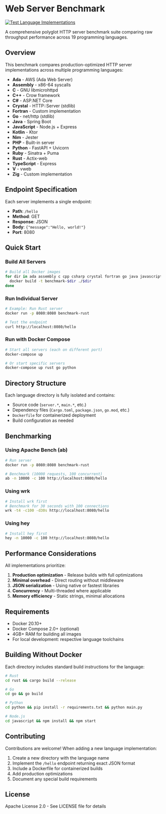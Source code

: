 # Web Server Benchmark

[![Test Language Implementations](https://github.com/analisaperlengkapan/web-server-benchmark/actions/workflows/test-languages.yml/badge.svg)](https://github.com/analisaperlengkapan/web-server-benchmark/actions/workflows/test-languages.yml)

A comprehensive polyglot HTTP server benchmark suite comparing raw throughput performance across 19 programming languages.

## Overview

This benchmark compares production-optimized HTTP server implementations across multiple programming languages:

- **Ada** - AWS (Ada Web Server)
- **Assembly** - x86-64 syscalls
- **C** - GNU libmicrohttpd
- **C++** - Crow framework
- **C#** - ASP.NET Core
- **Crystal** - HTTP::Server (stdlib)
- **Fortran** - Custom implementation
- **Go** - net/http (stdlib)
- **Java** - Spring Boot
- **JavaScript** - Node.js + Express
- **Kotlin** - Ktor
- **Nim** - Jester
- **PHP** - Built-in server
- **Python** - FastAPI + Uvicorn
- **Ruby** - Sinatra + Puma
- **Rust** - Actix-web
- **TypeScript** - Express
- **V** - vweb
- **Zig** - Custom implementation

## Endpoint Specification

Each server implements a single endpoint:

- **Path**: `/hello`
- **Method**: GET
- **Response**: JSON
- **Body**: `{"message":"Hello, world!"}`
- **Port**: 8080

## Quick Start

### Build All Servers

```bash
# Build all Docker images
for dir in ada assembly c cpp csharp crystal fortran go java javascript kotlin nim php python ruby rust typescript v zig; do
  docker build -t benchmark-$dir ./$dir
done
```

### Run Individual Server

```bash
# Example: Run Rust server
docker run -p 8080:8080 benchmark-rust

# Test the endpoint
curl http://localhost:8080/hello
```

### Run with Docker Compose

```bash
# Start all servers (each on different port)
docker-compose up

# Or start specific servers
docker-compose up rust go python
```

## Directory Structure

Each language directory is fully isolated and contains:

- Source code (`server.*`, `main.*`, etc.)
- Dependency files (`Cargo.toml`, `package.json`, `go.mod`, etc.)
- `Dockerfile` for containerized deployment
- Build configuration as needed

## Benchmarking

### Using Apache Bench (ab)

```bash
# Run server
docker run -p 8080:8080 benchmark-rust

# Benchmark (10000 requests, 100 concurrent)
ab -n 10000 -c 100 http://localhost:8080/hello
```

### Using wrk

```bash
# Install wrk first
# Benchmark for 30 seconds with 100 connections
wrk -t4 -c100 -d30s http://localhost:8080/hello
```

### Using hey

```bash
# Install hey first
hey -n 10000 -c 100 http://localhost:8080/hello
```

## Performance Considerations

All implementations prioritize:

1. **Production optimization** - Release builds with full optimizations
2. **Minimal overhead** - Direct routing without middleware
3. **JSON serialization** - Using native or fastest libraries
4. **Concurrency** - Multi-threaded where applicable
5. **Memory efficiency** - Static strings, minimal allocations

## Requirements

- Docker 20.10+
- Docker Compose 2.0+ (optional)
- 4GB+ RAM for building all images
- For local development: respective language toolchains

## Building Without Docker

Each directory includes standard build instructions for the language:

```bash
# Rust
cd rust && cargo build --release

# Go
cd go && go build

# Python
cd python && pip install -r requirements.txt && python main.py

# Node.js
cd javascript && npm install && npm start
```

## Contributing

Contributions are welcome! When adding a new language implementation:

1. Create a new directory with the language name
2. Implement the `/hello` endpoint returning exact JSON format
3. Include a Dockerfile for containerized builds
4. Add production optimizations
5. Document any special build requirements

## License

Apache License 2.0 - See LICENSE file for details
